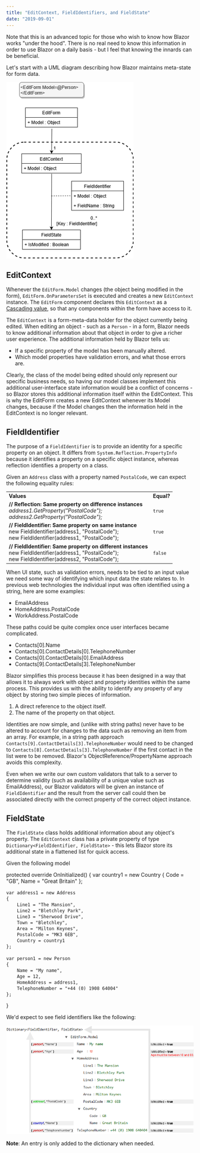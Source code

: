 ```yaml
---
title: "EditContext, FieldIdentifiers, and FieldState"
date: "2019-09-01"
---
```


Note that this is an advanced topic for those who wish to know how Blazor works "under the hood". There is no real need to know this information in order to use Blazor on a daily basis - but I feel that knowing the innards can be beneficial.

Let's start with a UML diagram describing how Blazor maintains meta-state for form data.

![](images/FieldIdentifiersAndStateUML.png)

## EditContext

Whenever the `EditForm.Model` changes (the object being modified in the form), `EditForm.OnParametersSet` is executed and creates a new `EditContext` instance. The `EditForm` component declares this `EditContext` as a [Cascading value](http://blazor-university.com/components/cascading-values/cascading-values-by-type/), so that any components within the form have access to it.

The `EditContext` is a form-meta-data holder for the object currently being edited. When editing an object - such as a `Person` - in a form, Blazor needs to know additional information about that object in order to give a richer user experience. The additional information held by Blazor tells us:

- If a specific property of the model has been manually altered.
- Which model properties have validation errors, and what those errors are.

Clearly, the class of the model being edited should only represent our specific business needs, so having our model classes implement this additional user-interface state information would be a conflict of concerns - so Blazor stores this additional information itself within the EditContext. This is why the EditForm creates a new EditContext whenever its Model changes, because if the Model changes then the information held in the EditContext is no longer relevant.

## FieldIdentifier

The purpose of a `FieldIdentifier` is to provide an identity for a specific property on an object. It differs from `System.Reflection.PropertyInfo` because it identifies a property on a specific object instance, whereas reflection identifies a property on a class.

Given an `Address` class with a property named `PostalCode`, we can expect the following equality rules:

<table><tbody><tr><td><strong>Values</strong></td><td><strong>Equal?</strong></td></tr><tr><td><b><strong>// Reflection</strong></b><strong>: Same property on difference instances</strong><br><em>address1.GetProperty("PostalCode");<br>address2.GetProperty("PostalCode");</em></td><td><code>true</code></td></tr><tr><td><strong>// FieldIdentifier: Same property on same instance</strong><br>new FieldIdentifier(address1, "PostalCode");<br>new FieldIdentifier(address1, "PostalCode");</td><td><code>true</code></td></tr><tr><td><strong>// FieldIdentifier: Same property on different instances</strong><br>new FieldIdentifier(address1, "PostalCode");<br>new FieldIdentifier(address2, "PostalCode");</td><td><code>false</code></td></tr></tbody></table>

When UI state, such as validation errors, needs to be tied to an input value we need some way of identifying which input data the state relates to. In previous web technologies the individual input was often identified using a string, here are some examples:

- EmailAddress
- HomeAddress.PostalCode
- WorkAddress.PostalCode

These paths could be quite complex once user interfaces became complicated.

- Contacts\[0\].Name
- Contacts\[0\].ContactDetails\[0\].TelephoneNumber
- Contacts\[0\].ContactDetails\[0\].EmailAddress
- Contacts\[9\].ContactDetails\[3\].TelephoneNumber

Blazor simplifies this process because it has been designed in a way that allows it to always work with object and property identities within the same process. This provides us with the ability to identify any property of any object by storing two simple pieces of information.

1. A direct reference to the object itself.
2. The name of the property on that object.

Identities are now simple, and (unlike with string paths) never have to be altered to account for changes to the data such as removing an item from an array. For example, in a string path approach `Contacts[9].ContactDetails[3].TelephoneNumber` would need to be changed to `Contacts[8].ContactDetails[3].TelephoneNumber` if the first contact in the list were to be removed. Blazor's ObjectReference/PropertyName approach avoids this complexity.

Even when we write our own custom validators that talk to a server to determine validity (such as availability of a unique value such as EmailAddress), our Blazor validators will be given an instance of `FieldIdentifier` and the result from the server call could then be associated directly with the correct property of the correct object instance.

## FieldState

The `FieldState` class holds additional information about any object's property. The `EditContext` class has a private property of type `Dictionary<FieldIdentifier, FieldState>` - this lets Blazor store its additional state in a flattened list for quick access.

Given the following model

protected override OnInitialized()
{
	var country1 = new Country
	{
		Code = "GB",
		Name = "Great Britain"
	};
	
	var address1 = new Address
	{
		Line1 = "The Mansion",
		Line2 = "Bletchley Park",
		Line3 = "Sherwood Drive",
		Town = "Bletchley",
		Area = "Milton Keynes",
		PostalCode = "MK3 6EB",
		Country = country1
	};
	
	var person1 = new Person
	{
		Name = "My name",
		Age = 12,
		HomeAddress = address1,
		TelephoneNumber = "+44 (0) 1908 64004"
	};
}

We'd expect to see field identifiers like the following:

![](images/FieldIdentifiersAndFieldStates.png)

**Note**: An entry is only added to the dictionary when needed.

